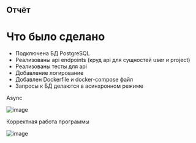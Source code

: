 ## Отчёт

# Что было сделано
- Подключена БД PostgreSQL
- Реализованы api endpoints (круд api для сущностей user и project)
- Реализованы тесты для api
- Добавление логирование
- Добавлен Dockerfile и docker-compose файл
- Запросы к БД делаются в асинхронном режиме


Async

![image](https://github.com/user-attachments/assets/59944436-d68a-4708-bdb4-0e0be0674a3e)

Корректная работа программы

![image](https://github.com/user-attachments/assets/488789ad-8fff-44cc-af83-850e3d69a724)
